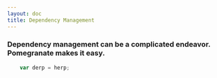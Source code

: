 ```yaml
---
layout: doc
title: Dependency Management
---
```


### Dependency management can be a complicated endeavor. Pomegranate makes it easy.

```javascript
    var derp = herp;
```